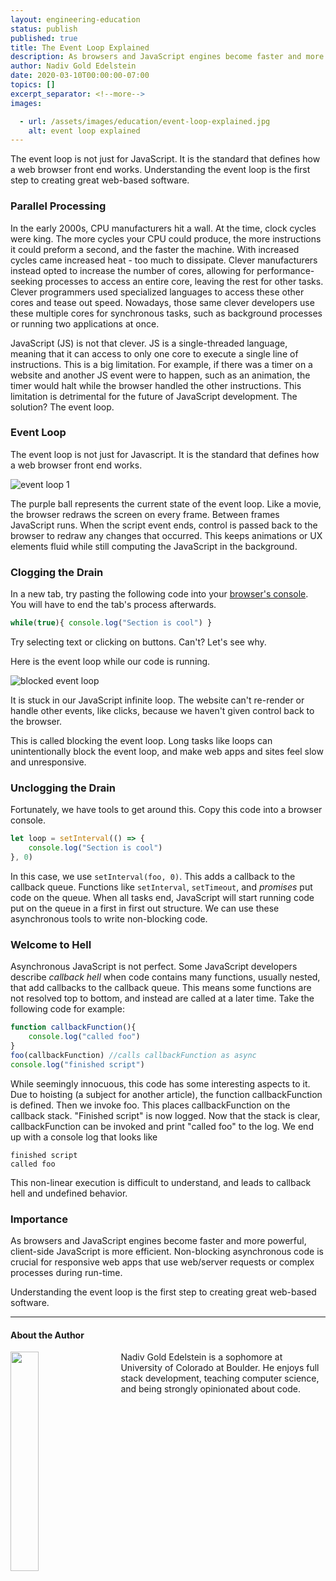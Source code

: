 ```yaml
---
layout: engineering-education
status: publish
published: true
title: The Event Loop Explained
description: As browsers and JavaScript engines become faster and more powerful, client-side JavaScript is more efficient. Non-blocking asynchronous code is crucial for responsive web apps that use web/server requests or complex processes during run-time.
author: Nadiv Gold Edelstein
date: 2020-03-10T00:00:00-07:00
topics: []
excerpt_separator: <!--more-->
images:

  - url: /assets/images/education/event-loop-explained.jpg
    alt: event loop explained
---
```

The event loop is not just for JavaScript. It is the standard that defines how a web browser front end works.  Understanding the event loop is the first step to creating great web-based software.
<!--more-->
### Parallel Processing
In the early 2000s, CPU manufacturers hit a wall. At the time, clock cycles were king. The more cycles your CPU could produce, the more instructions it could preform a second, and the faster the machine. With increased cycles came increased heat - too much to dissipate. Clever manufacturers instead opted to increase the number of cores, allowing for performance-seeking processes to access an entire core, leaving the rest for other tasks. Clever programmers used specialized languages to access these other cores and tease out speed.  Nowadays, those same clever developers use these multiple cores for synchronous tasks, such as background processes or running two applications at once.  

JavaScript (JS) is not that clever. JS is a single-threaded language, meaning that it can access to only one core to execute a single line of instructions. This is a big limitation. For example, if there was a timer on a website and another JS event were to happen, such as an animation, the timer would halt while the browser handled the other instructions. This limitation is detrimental for the future of JavaScript development. The solution? The event loop.

### Event Loop

The event loop is not just for Javascript. It is the standard that defines how a web browser front end works.

![event loop 1](https://media.giphy.com/media/RhBsyPkh1BC87DSIJe/giphy.gif)

The purple ball represents the current state of the event loop. Like a movie, the browser redraws the screen on every frame. Between frames JavaScript runs. When the script event ends, control is passed back to the browser to redraw any changes that occurred. This keeps animations or UX elements fluid while still computing the JavaScript in the background.  

### Clogging the Drain

In a new tab, try pasting the following code into your [browser's console](https://kb.mailster.co/how-can-i-open-the-browsers-console/). You will have to end the tab's process afterwards.

~~~javascript
while(true){ console.log("Section is cool") }
~~~
Try selecting text or clicking on buttons. Can't? Let's see why.

Here is the event loop while our code is running.

![blocked event loop](https://i.imgur.com/C1P1MR7.jpg)

It is stuck in our JavaScript infinite loop. The website can't re-render or handle other events, like clicks, because we haven't given control back to the browser.

This is called blocking the event loop. Long tasks like loops can unintentionally block the event loop, and make web apps and sites feel slow and unresponsive.

### Unclogging the Drain

Fortunately, we have tools to get around this. Copy this code into a browser console.
~~~javascript
let loop = setInterval(() => {
	console.log("Section is cool")
}, 0)
~~~
In this case, we use `setInterval(foo, 0)`. This adds a callback to the callback queue. Functions like `setInterval`, `setTimeout`,  and *promises* put code on the queue. When all tasks end, JavaScript will start running code put on the queue in a first in first out structure. We can use these asynchronous tools to write non-blocking code.

### Welcome to Hell
Asynchronous JavaScript is not perfect. Some JavaScript developers describe *callback hell* when code contains many functions, usually nested, that add callbacks to the callback queue. This means some functions are not resolved top to bottom, and instead are called at a later time. Take the following code for example:
~~~javascript
function callbackFunction(){
	console.log("called foo")
}
foo(callbackFunction) //calls callbackFunction as async
console.log("finished script")
~~~
While seemingly innocuous, this code has some interesting aspects to it. Due to hoisting (a subject for another article), the function callbackFunction is defined. Then we invoke foo. This places callbackFunction on the callback stack. "Finished script" is now logged. Now that the stack is clear, callbackFunction can be invoked and print "called foo" to the log. We end up with a console log that looks like
~~~
finished script
called foo
~~~
This non-linear execution is difficult to understand, and leads to callback hell and undefined behavior.

### Importance
As browsers and JavaScript engines become faster and more powerful, client-side JavaScript is more efficient. Non-blocking asynchronous code is crucial for responsive web apps that use web/server requests or complex processes during run-time.

Understanding the event loop is the first step to creating great web-based software.

<!--stackedit_data:
eyJoaXN0b3J5IjpbLTE3MzQxNTE2MjhdfQ==
-->

---

#### About the Author
<img style="float: left; padding-right: 5%; margin-bottom: 10px; width:30%;" src="/assets/images/education/authors/nadiv-gold-edelstein.jpg">Nadiv Gold Edelstein is a sophomore at University of Colorado at Boulder. He enjoys full stack development, teaching computer science, and being strongly opinionated about code.
